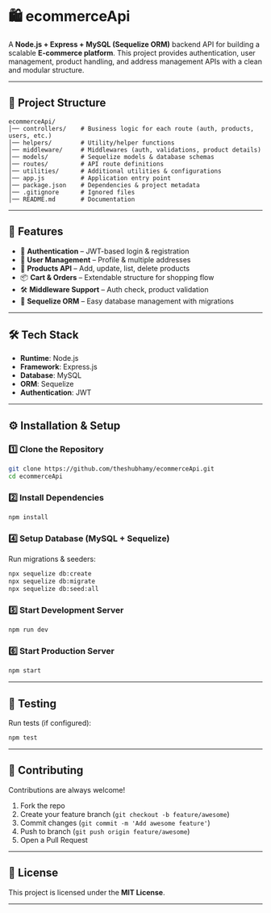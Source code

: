 # 🛍️ ecommerceApi

A **Node.js + Express + MySQL (Sequelize ORM)** backend API for building a scalable **E-commerce platform**.
This project provides authentication, user management, product handling, and address management APIs with a clean and modular structure.

---

## 📂 Project Structure

```
ecommerceApi/
│── controllers/    # Business logic for each route (auth, products, users, etc.)
│── helpers/        # Utility/helper functions
│── middleware/     # Middlewares (auth, validations, product details)
│── models/         # Sequelize models & database schemas
│── routes/         # API route definitions
│── utilities/      # Additional utilities & configurations
│── app.js          # Application entry point
│── package.json    # Dependencies & project metadata
│── .gitignore      # Ignored files
│── README.md       # Documentation
```

---

## 🚀 Features

* 🔐 **Authentication** – JWT-based login & registration
* 👤 **User Management** – Profile & multiple addresses
* 🛒 **Products API** – Add, update, list, delete products
* 📦 **Cart & Orders** – Extendable structure for shopping flow
* 🛠️ **Middleware Support** – Auth check, product validation
* 🧩 **Sequelize ORM** – Easy database management with migrations

---

## 🛠️ Tech Stack

* **Runtime**: Node.js
* **Framework**: Express.js
* **Database**: MySQL
* **ORM**: Sequelize
* **Authentication**: JWT

---

## ⚙️ Installation & Setup

### 1️⃣ Clone the Repository

```bash
git clone https://github.com/theshubhamy/ecommerceApi.git
cd ecommerceApi
```

### 2️⃣ Install Dependencies

```bash
npm install
```

### 4️⃣ Setup Database (MySQL + Sequelize)

Run migrations & seeders:

```bash
npx sequelize db:create
npx sequelize db:migrate
npx sequelize db:seed:all
```

### 5️⃣ Start Development Server

```bash
npm run dev
```

### 6️⃣ Start Production Server

```bash
npm start
```

---

## 🧪 Testing

Run tests (if configured):

```bash
npm test
```

---

## 🤝 Contributing

Contributions are always welcome!

1. Fork the repo
2. Create your feature branch (`git checkout -b feature/awesome`)
3. Commit changes (`git commit -m 'Add awesome feature'`)
4. Push to branch (`git push origin feature/awesome`)
5. Open a Pull Request

---

## 📜 License

This project is licensed under the **MIT License**.

---
